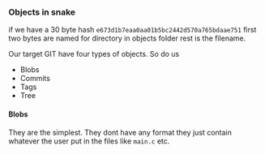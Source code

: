 ### Objects in snake

if we have a 30 byte hash ```e673d1b7eaa0aa01b5bc2442d570a765bdaae751``` first two bytes are named for directory in objects folder rest is the filename.

Our target GIT have four types of objects. So do us

- Blobs
- Commits
- Tags
- Tree

#### Blobs
They are the simplest. They dont have any format they just contain whatever the user put in the files like ```main.c``` etc.